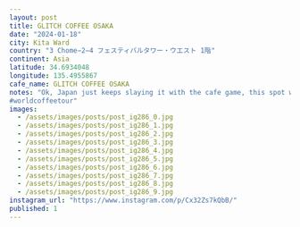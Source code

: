 ```yaml
---
layout: post
title: GLITCH COFFEE OSAKA
date: "2024-01-18"
city: Kita Ward
country: "3 Chome−2−4 フェスティバルタワー・ウエスト 1階"
continent: Asia
latitude: 34.6934048
longitude: 135.4955867
cafe_name: GLITCH COFFEE OSAKA
notes: "Ok, Japan just keeps slaying it with the cafe game, this spot was in the bottom of an office tower featured vintage over stuffed seating, vinyl spinning, and espresso gin martini that was Next. level.
#worldcoffeetour"
images:
  - /assets/images/posts/post_ig286_0.jpg
  - /assets/images/posts/post_ig286_1.jpg
  - /assets/images/posts/post_ig286_2.jpg
  - /assets/images/posts/post_ig286_3.jpg
  - /assets/images/posts/post_ig286_4.jpg
  - /assets/images/posts/post_ig286_5.jpg
  - /assets/images/posts/post_ig286_6.jpg
  - /assets/images/posts/post_ig286_7.jpg
  - /assets/images/posts/post_ig286_8.jpg
  - /assets/images/posts/post_ig286_9.jpg
instagram_url: "https://www.instagram.com/p/Cx32Zs7kQbB/"
published: 1
---
```

